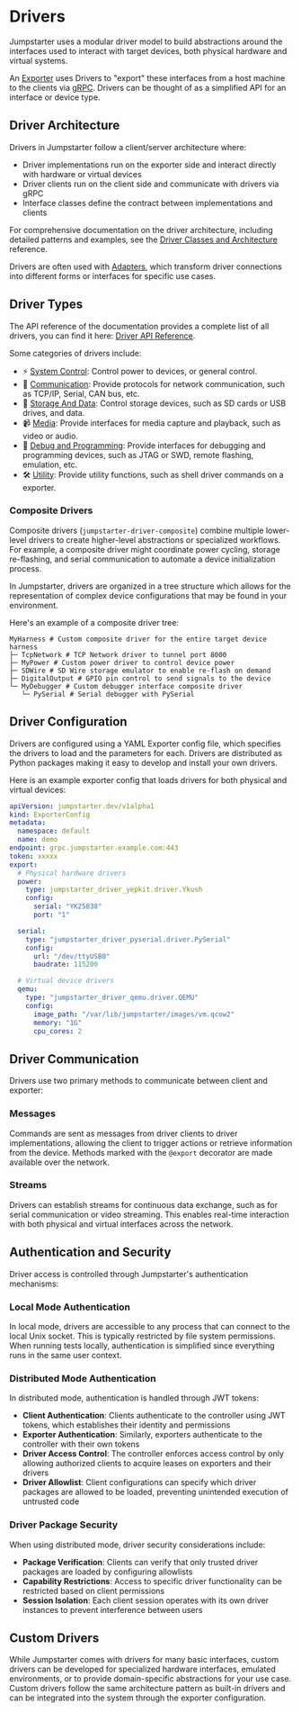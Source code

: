 # Drivers

Jumpstarter uses a modular driver model to build abstractions around the
interfaces used to interact with target devices, both physical hardware and
virtual systems.

An [Exporter](./exporters.md) uses Drivers to "export" these interfaces from a
host machine to the clients via [gRPC](https://grpc.io/). Drivers can be thought
of as a simplified API for an interface or device type.

## Driver Architecture

Drivers in Jumpstarter follow a client/server architecture where:

- Driver implementations run on the exporter side and interact directly with
  hardware or virtual devices
- Driver clients run on the client side and communicate with drivers via gRPC
- Interface classes define the contract between implementations and clients

For comprehensive documentation on the driver architecture, including detailed
patterns and examples, see the [Driver Classes and Architecture](../api-reference/drivers.md) reference.

Drivers are often used with [Adapters](./adapters.md), which transform driver connections into different forms or interfaces for specific use cases.

## Driver Types

The API reference of the documentation provides a complete list of all drivers,
you can find it here: [Driver API Reference](../api-reference/drivers/index.md).

Some categories of drivers include:
* ⚡ [System Control](../api-reference/drivers/index.md#system-control-drivers): Control power to devices, or general control.
* 📡 [Communication](../api-reference/drivers/index.md#communication-drivers): Provide protocols for network communication, such as TCP/IP, Serial, CAN bus, etc.
* 💾 [Storage And Data](../api-reference/drivers/index.md#storage-and-data-drivers): Control storage devices, such as SD cards or USB drives, and data.
* 📹 [Media](../api-reference/drivers/index.md#media-drivers): Provide interfaces for media capture and playback, such as video or audio.
* 🐞 [Debug and Programming](../api-reference/drivers/index.md#debug-and-programming-drivers): Provide interfaces for debugging and programming devices, such as JTAG or SWD, remote flashing, emulation, etc.
* 🛠️ [Utility](../api-reference/drivers/index.md#utility-drivers): Provide utility functions, such as shell driver commands on a exporter.

### Composite Drivers

Composite drivers (`jumpstarter-driver-composite`) combine multiple lower-level
drivers to create higher-level abstractions or specialized workflows. For
example, a composite driver might coordinate power cycling, storage re-flashing,
and serial communication to automate a device initialization process.

In Jumpstarter, drivers are organized in a tree structure which allows for the
representation of complex device configurations that may be found in your
environment.

Here's an example of a composite driver tree:

```
MyHarness # Custom composite driver for the entire target device harness
├─ TcpNetwork # TCP Network driver to tunnel port 8000
├─ MyPower # Custom power driver to control device power
├─ SDWire # SD Wire storage emulator to enable re-flash on demand
├─ DigitalOutput # GPIO pin control to send signals to the device
└─ MyDebugger # Custom debugger interface composite driver
   └─ PySerial # Serial debugger with PySerial
```

## Driver Configuration

Drivers are configured using a YAML Exporter config file, which specifies the
drivers to load and the parameters for each. Drivers are distributed as Python
packages making it easy to develop and install your own drivers.

Here is an example exporter config that loads drivers for both physical and
virtual devices:

```yaml
apiVersion: jumpstarter.dev/v1alpha1
kind: ExporterConfig
metadata:
  namespace: default
  name: demo
endpoint: grpc.jumpstarter.example.com:443
token: xxxxx
export:
  # Physical hardware drivers
  power:
    type: jumpstarter_driver_yepkit.driver.Ykush
    config:
      serial: "YK25838"
      port: "1"

  serial:
    type: "jumpstarter_driver_pyserial.driver.PySerial"
    config:
      url: "/dev/ttyUSB0"
      baudrate: 115200

  # Virtual device drivers
  qemu:
    type: "jumpstarter_driver_qemu.driver.QEMU"
    config:
      image_path: "/var/lib/jumpstarter/images/vm.qcow2"
      memory: "1G"
      cpu_cores: 2
```

## Driver Communication

Drivers use two primary methods to communicate between client and exporter:

### Messages

Commands are sent as messages from driver clients to driver implementations,
allowing the client to trigger actions or retrieve information from the device.
Methods marked with the `@export` decorator are made available over the network.

### Streams

Drivers can establish streams for continuous data exchange, such as for serial
communication or video streaming. This enables real-time interaction with both
physical and virtual interfaces across the network.

## Authentication and Security

Driver access is controlled through Jumpstarter's authentication mechanisms:

### Local Mode Authentication

In local mode, drivers are accessible to any process that can connect to the
local Unix socket. This is typically restricted by file system permissions. When
running tests locally, authentication is simplified since everything runs in the
same user context.

### Distributed Mode Authentication

In distributed mode, authentication is handled through JWT tokens:

- **Client Authentication**: Clients authenticate to the controller using JWT
  tokens, which establishes their identity and permissions
- **Exporter Authentication**: Similarly, exporters authenticate to the
  controller with their own tokens
- **Driver Access Control**: The controller enforces access control by only
  allowing authorized clients to acquire leases on exporters and their drivers
- **Driver Allowlist**: Client configurations can specify which driver packages
  are allowed to be loaded, preventing unintended execution of untrusted code

### Driver Package Security

When using distributed mode, driver security considerations include:

- **Package Verification**: Clients can verify that only trusted driver packages
  are loaded by configuring allowlists
- **Capability Restrictions**: Access to specific driver functionality can be
  restricted based on client permissions
- **Session Isolation**: Each client session operates with its own driver
  instances to prevent interference between users

## Custom Drivers

While Jumpstarter comes with drivers for many basic interfaces, custom drivers
can be developed for specialized hardware interfaces, emulated environments, or
to provide domain-specific abstractions for your use case. Custom drivers follow
the same architecture pattern as built-in drivers and can be integrated into the
system through the exporter configuration.
